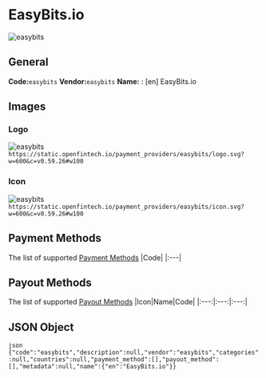 # EasyBits.io 
![easybits](https://static.openfintech.io/payment_providers/easybits/logo.svg?w=600&c=v0.59.26#w100) 
## General 
**Code:**`easybits` 
**Vendor:**`easybits` 
**Name:** 
:	[en] EasyBits.io 
## Images 
### Logo 
![easybits](https://static.openfintech.io/payment_providers/easybits/logo.svg?w=600&c=v0.59.26#w100) 
``` https://static.openfintech.io/payment_providers/easybits/logo.svg?w=600&c=v0.59.26#w100 ``` 
### Icon 
![easybits](https://static.openfintech.io/payment_providers/easybits/icon.svg?w=600&c=v0.59.26#w100) 
``` https://static.openfintech.io/payment_providers/easybits/icon.svg?w=600&c=v0.59.26#w100 ``` 
## Payment Methods 
The list of supported [Payment Methods](#) 
|Code| 
|:---| 
 
## Payout Methods 
The list of supported [Payout Methods](#) 
|Icon|Name|Code| 
|:---:|:---:|:---:| 
 
## JSON Object 
```json {"code":"easybits","description":null,"vendor":"easybits","categories":null,"countries":null,"payment_method":[],"payout_method":[],"metadata":null,"name":{"en":"EasyBits.io"}} ``` 
